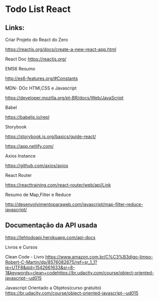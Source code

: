 <h1>Todo List React</h1>

<h2>Links:</h2>

Criar Projeto do React do Zero

https://reactjs.org/docs/create-a-new-react-app.html

React Doc
https://reactjs.org/


EMS6 Resumo

http://es6-features.org/#Constants

MDN- DOc HTMl,CSS e Javascript

https://developer.mozilla.org/pt-BR/docs/Web/JavaScript

Babel

https://babeljs.io/repl

Storybook

https://storybook.js.org/basics/guide-react/

https://app.netlify.com/

Axios Instance

https://github.com/axios/axios

React Router

https://reacttraining.com/react-router/web/api/Link

Resumo de Map,Filter e Reduce

http://desenvolvimentoparaweb.com/javascript/map-filter-reduce-javascript/


<h2>Documentação da API usada </h2>

https://lehtodoapi.herokuapp.com/api-docs


Livros e Cursos

Clean Code - Livro 
https://www.amazon.com.br/C%C3%B3digo-limpo-Robert-C-Martin/dp/8576082675/ref=sr_1_1?ie=UTF8&qid=1542661633&sr=8-1&keywords=clean+codehttps://br.udacity.com/course/object-oriented-javascript--ud015

Javascript Orientado a Objetos(curso gratuito)
https://br.udacity.com/course/object-oriented-javascript--ud015
